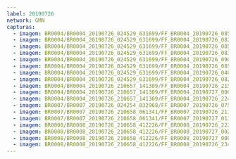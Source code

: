 ```yaml
---
label: 20190726
network: GMN
capturas:
  - imagem: BR0004/BR0004_20190726_024529_631699/FF_BR0004_20190726_085714_998_0572672.fits_maxpixel.jpg
  - imagem: BR0004/BR0004_20190726_024529_631699/FF_BR0004_20190726_082609_157_0529920.fits_maxpixel.jpg
  - imagem: BR0004/BR0004_20190726_024529_631699/FF_BR0004_20190726_085650_990_0572160.fits_maxpixel.jpg
  - imagem: BR0004/BR0004_20190726_024529_631699/FF_BR0004_20190726_083712_766_0545280.fits_maxpixel.jpg
  - imagem: BR0004/BR0004_20190726_024529_631699/FF_BR0004_20190726_090100_025_0578560.fits_maxpixel.jpg
  - imagem: BR0004/BR0004_20190726_024529_631699/FF_BR0004_20190726_085704_459_0572416.fits_maxpixel.jpg
  - imagem: BR0004/BR0004_20190726_024529_631699/FF_BR0004_20190726_040153_069_0129280.fits_maxpixel.jpg
  - imagem: BR0004/BR0004_20190726_024529_631699/FF_BR0004_20190726_082558_294_0529664.fits_maxpixel.jpg
  - imagem: BR0004/BR0004_20190726_210657_141309/FF_BR0004_20190726_215305_250_0068352.fits_maxpixel.jpg
  - imagem: BR0004/BR0004_20190726_210657_141309/FF_BR0004_20190727_000503_611_0263424.fits_maxpixel.jpg
  - imagem: BR0004/BR0004_20190726_210657_141309/FF_BR0004_20190726_224618_675_0147200.fits_maxpixel.jpg
  - imagem: BR0007/BR0007_20190726_024254_032968/FF_BR0007_20190726_075246_278_0556544.fits_maxpixel.jpg
  - imagem: BR0007/BR0007_20190726_210658_061341/FF_BR0007_20190726_211019_637_0005888.fits_maxpixel.jpg
  - imagem: BR0007/BR0007_20190726_210658_061341/FF_BR0007_20190727_013601_367_0483328.fits_maxpixel.jpg
  - imagem: BR0008/BR0008_20190726_210658_412226/FF_BR0008_20190726_222238_790_0061696.fits_maxpixel.jpg
  - imagem: BR0008/BR0008_20190726_210658_412226/FF_BR0008_20190727_002250_405_0158464.fits_maxpixel.jpg
  - imagem: BR0008/BR0008_20190726_210658_412226/FF_BR0008_20190727_000958_179_0147968.fits_maxpixel.jpg
  - imagem: BR0008/BR0008_20190726_210658_412226/FF_BR0008_20190726_234443_340_0127488.fits_maxpixel.jpg
---
```

